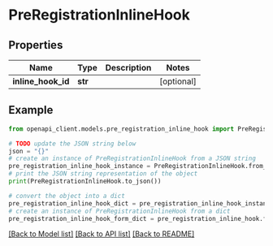 # PreRegistrationInlineHook


## Properties

Name | Type | Description | Notes
------------ | ------------- | ------------- | -------------
**inline_hook_id** | **str** |  | [optional] 

## Example

```python
from openapi_client.models.pre_registration_inline_hook import PreRegistrationInlineHook

# TODO update the JSON string below
json = "{}"
# create an instance of PreRegistrationInlineHook from a JSON string
pre_registration_inline_hook_instance = PreRegistrationInlineHook.from_json(json)
# print the JSON string representation of the object
print(PreRegistrationInlineHook.to_json())

# convert the object into a dict
pre_registration_inline_hook_dict = pre_registration_inline_hook_instance.to_dict()
# create an instance of PreRegistrationInlineHook from a dict
pre_registration_inline_hook_form_dict = pre_registration_inline_hook.from_dict(pre_registration_inline_hook_dict)
```
[[Back to Model list]](../README.md#documentation-for-models) [[Back to API list]](../README.md#documentation-for-api-endpoints) [[Back to README]](../README.md)


